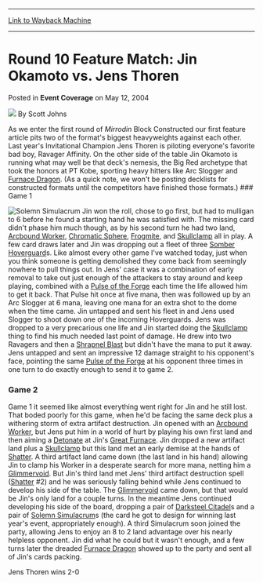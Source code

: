 
---
[Link to Wayback Machine](https://web.archive.org/web/20210503080014/https://magic.wizards.com/en/articles/archive/event-coverage/round-10-feature-match-jin-okamoto-vs-jens-thoren-2004-05-12)

[_metadata_:author]:- "Scott Johns"
[_metadata_:description]:- "As we enter the first round of Mirrodin Block Constructed our first feature article pits two of the format's biggest heavyweights against each other. Last year's Invitational Champion Jens Thoren is piloting everyone's favorite bad boy, Ravager Affinity. On the other side of the table Jin Okamoto is running what may well be that deck's nemesis, the Big Red archetype that took"
[_metadata_:generator]:- "Drupal 7 (http://drupal.org)"
[_metadata_:node]:- "579241"
[_metadata_:publish_date]:- "2004-05-12"
[_metadata_:source]:- "div-main-content"
[_metadata_:title]:- "Round 10 Feature Match: Jin Okamoto vs. Jens Thoren"
[_metadata_:wayback_capture_timestamp]:- "2021-05-03 08:00:14"
[_metadata_:wayback_raw_url]:- "https://web.archive.org/web/20210503080014id_/https://magic.wizards.com/en/articles/archive/event-coverage/round-10-feature-match-jin-okamoto-vs-jens-thoren-2004-05-12"
[_metadata_:wayback_url]:- "https://magic.wizards.com/en/articles/archive/event-coverage/round-10-feature-match-jin-okamoto-vs-jens-thoren-2004-05-12"
---


Round 10 Feature Match: Jin Okamoto vs. Jens Thoren
===================================================



 Posted in **Event Coverage**
 on May 12, 2004 






![](https://media.magic.wizards.com/styles/auth_small/public/images/person/authorpic_scottjohns.jpg)
By Scott Johns











As we enter the first round of *Mirrodin* Block Constructed our first feature article pits two of the format's biggest heavyweights against each other. Last year's Invitational Champion Jens Thoren is piloting everyone's favorite bad boy, Ravager Affinity. On the other side of the table Jin Okamoto is running what may well be that deck's nemesis, the Big Red archetype that took the honors at PT Kobe, sporting heavy hitters like Arc Slogger and [Furnace Dragon](http://gatherer.wizards.com/Pages/Card/Details.aspx?name=Furnace+Dragon). (As a quick note, we won't be posting decklists for constructed formats until the competitors have finished those formats.) ### Game 1


![Solemn Simulacrum](http://gatherer.wizards.com/Handlers/Image.ashx?type=card&name=Solemn+Simulacrum)
Jin won the roll, chose to go first, but had to mulligan to 6 before he found a starting hand he was satisfied with. The missing card didn't phase him much though, as by his second turn he had two land, [Arcbound Worker](http://gatherer.wizards.com/Pages/Card/Details.aspx?name=Arcbound+Worker), [Chromatic Sphere](http://gatherer.wizards.com/Pages/Card/Details.aspx?name=Chromatic+Sphere), [Frogmite](http://gatherer.wizards.com/Pages/Card/Details.aspx?name=Frogmite), and [Skullclamp](http://gatherer.wizards.com/Pages/Card/Details.aspx?name=Skullclamp) all in play. A few card draws later and Jin was dropping out a fleet of three [Somber Hoverguard](http://gatherer.wizards.com/Pages/Card/Details.aspx?name=Somber+Hoverguard)s. Like almost every other game I've watched today, just when you think someone is getting demolished they come back from seemingly nowhere to pull things out. In Jens' case it was a combination of early removal to take out just enough of the attackers to stay around and keep playing, combined with a [Pulse of the Forge](http://gatherer.wizards.com/Pages/Card/Details.aspx?name=Pulse+of+the+Forge) each time the life allowed him to get it back. That Pulse hit once at five mana, then was followed up by an Arc Slogger at 6 mana, leaving one mana for an extra shot to the dome when the time came. Jin untapped and sent his fleet in and Jens used Slogger to shoot down one of the incoming Hoverguards. Jens was dropped to a very precarious one life and Jin started doing the [Skullclamp](http://gatherer.wizards.com/Pages/Card/Details.aspx?name=Skullclamp) thing to find his much needed last point of damage. He drew into two Ravagers and then a [Shrapnel Blast](http://gatherer.wizards.com/Pages/Card/Details.aspx?name=Shrapnel+Blast) but didn't have the mana to put it away. Jens untapped and sent an impressive 12 damage straight to his opponent's face, pointing the same [Pulse of the Forge](http://gatherer.wizards.com/Pages/Card/Details.aspx?name=Pulse+of+the+Forge) at his opponent three times in one turn to do exactly enough to send it to game 2. 


### Game 2


Game 1 it seemed like almost everything went right for Jin and he still lost. That boded poorly for this game, when he'd be facing the same deck plus a withering storm of extra artifact destruction. Jin opened with an [Arcbound Worker](http://gatherer.wizards.com/Pages/Card/Details.aspx?name=Arcbound+Worker), but Jens put him in a world of hurt by playing his own first land and then aiming a [Detonate](http://gatherer.wizards.com/Pages/Card/Details.aspx?name=Detonate) at Jin's [Great Furnace](http://gatherer.wizards.com/Pages/Card/Details.aspx?name=Great+Furnace). Jin dropped a new artifact land plus a [Skullclamp](http://gatherer.wizards.com/Pages/Card/Details.aspx?name=Skullclamp) but this land met an early demise at the hands of [Shatter](http://gatherer.wizards.com/Pages/Card/Details.aspx?name=Shatter). A third artifact land came down (the last land in his hand) allowing Jin to clamp his Worker in a desperate search for more mana, netting him a [Glimmervoid](http://gatherer.wizards.com/Pages/Card/Details.aspx?name=Glimmervoid). But Jin's third land met Jens' third artifact destruction spell ([Shatter](http://gatherer.wizards.com/Pages/Card/Details.aspx?name=Shatter) #2) and he was seriously falling behind while Jens continued to develop his side of the table. The [Glimmervoid](http://gatherer.wizards.com/Pages/Card/Details.aspx?name=Glimmervoid) came down, but that would be Jin's only land for a couple turns. In the meantime Jens continued developing his side of the board, dropping a pair of [Darksteel Citadel](http://gatherer.wizards.com/Pages/Card/Details.aspx?name=Darksteel+Citadel)s and a pair of [Solemn Simulacrum](http://gatherer.wizards.com/Pages/Card/Details.aspx?name=Solemn+Simulacrum)s (the card he got to design for winning last year's event, appropriately enough). A third Simulacrum soon joined the party, allowing Jens to enjoy an 8 to 2 land advantage over his nearly helpless opponent. Jin did what he could but it wasn't enough, and a few turns later the dreaded [Furnace Dragon](http://gatherer.wizards.com/Pages/Card/Details.aspx?name=Furnace+Dragon) showed up to the party and sent all of Jin's cards packing. 


Jens Thoren wins 2-0







